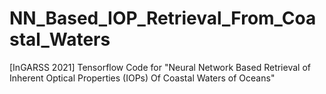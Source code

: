 # NN_Based_IOP_Retrieval_From_Coastal_Waters
[InGARSS 2021] Tensorflow Code for "Neural Network Based Retrieval of Inherent Optical Properties (IOPs) Of Coastal Waters of Oceans"
